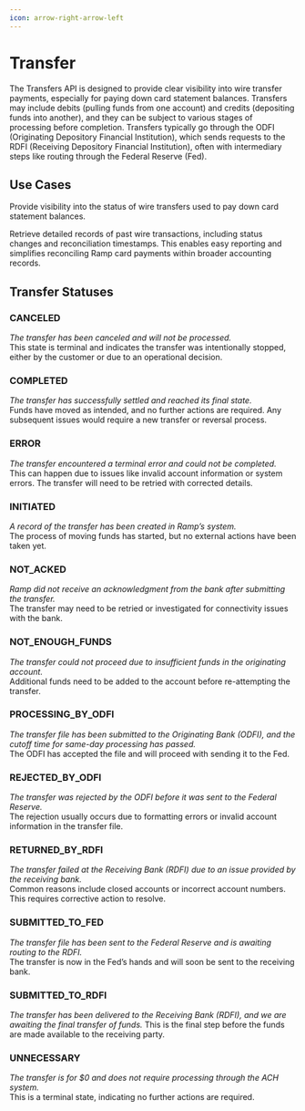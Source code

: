 ```yaml
---
icon: arrow-right-arrow-left
---
```


# Transfer

The Transfers API is designed to provide clear visibility into wire transfer payments, especially for paying down card statement balances. Transfers may include debits (pulling funds from one account) and credits (depositing funds into another), and they can be subject to various stages of processing before completion. Transfers typically go through the ODFI (Originating Depository Financial Institution), which sends requests to the RDFI (Receiving Depository Financial Institution), often with intermediary steps like routing through the Federal Reserve (Fed).

## Use Cases

Provide visibility into the status of wire transfers used to pay down card statement balances.

Retrieve detailed records of past wire transactions, including status changes and reconciliation timestamps. This enables easy reporting and simplifies reconciling Ramp card payments within broader accounting records.

## Transfer Statuses

### **CANCELED**

_The transfer has been canceled and will not be processed._\
This state is terminal and indicates the transfer was intentionally stopped, either by the customer or due to an operational decision.

### **COMPLETED**

_The transfer has successfully settled and reached its final state._\
Funds have moved as intended, and no further actions are required. Any subsequent issues would require a new transfer or reversal process.

### **ERROR**

_The transfer encountered a terminal error and could not be completed._\
This can happen due to issues like invalid account information or system errors. The transfer will need to be retried with corrected details.

### **INITIATED**

_A record of the transfer has been created in Ramp’s system._\
The process of moving funds has started, but no external actions have been taken yet.

### **NOT\_ACKED**

_Ramp did not receive an acknowledgment from the bank after submitting the transfer._\
The transfer may need to be retried or investigated for connectivity issues with the bank.

### **NOT\_ENOUGH\_FUNDS**

_The transfer could not proceed due to insufficient funds in the originating account._\
Additional funds need to be added to the account before re-attempting the transfer.

### **PROCESSING\_BY\_ODFI**

_The transfer file has been submitted to the Originating Bank (ODFI), and the cutoff time for same-day processing has passed._\
The ODFI has accepted the file and will proceed with sending it to the Fed.

### **REJECTED\_BY\_ODFI**

_The transfer was rejected by the ODFI before it was sent to the Federal Reserve._\
The rejection usually occurs due to formatting errors or invalid account information in the transfer file.

### **RETURNED\_BY\_RDFI**

_The transfer failed at the Receiving Bank (RDFI) due to an issue provided by the receiving bank._\
Common reasons include closed accounts or incorrect account numbers. This requires corrective action to resolve.

### **SUBMITTED\_TO\_FED**

_The transfer file has been sent to the Federal Reserve and is awaiting routing to the RDFI._\
The transfer is now in the Fed’s hands and will soon be sent to the receiving bank.

### **SUBMITTED\_TO\_RDFI**

_The transfer has been delivered to the Receiving Bank (RDFI), and we are awaiting the final transfer of funds._ This is the final step before the funds are made available to the receiving party.

### **UNNECESSARY**

_The transfer is for $0 and does not require processing through the ACH system._\
This is a terminal state, indicating no further actions are required.
